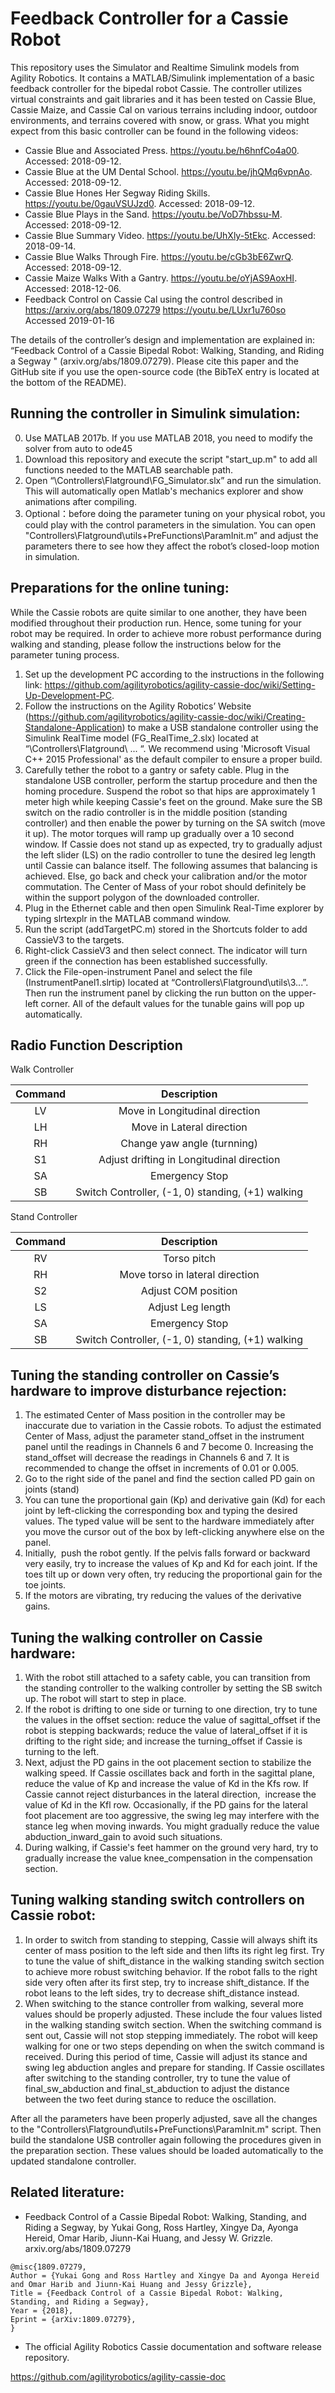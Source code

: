 # Feedback Controller for a Cassie Robot

This repository uses the Simulator and Realtime Simulink models from Agility Robotics. It contains a MATLAB/Simulink implementation of a basic feedback controller for the bipedal robot Cassie. The controller utilizes virtual constraints and gait libraries and it has been tested on Cassie Blue, Cassie Maize, and Cassie Cal on various terrains including indoor, outdoor environments, and terrains covered with snow, or grass. What you might expect from this basic controller can be found in the following videos:
 
- Cassie Blue and Associated Press. https://youtu.be/h6hnfCo4a00. Accessed: 2018-09-12.                   
- Cassie Blue at the UM Dental School. https://youtu.be/jhQMq6vpnAo. Accessed: 2018-09-12.                
- Cassie Blue Hones Her Segway Riding Skills. https://youtu.be/0gauVSUJzd0. Accessed: 2018-09-12.      
- Cassie Blue Plays in the Sand. https://youtu.be/VoD7hbssu-M. Accessed: 2018-09-12.       
- Cassie Blue Summary Video. https://youtu.be/UhXly-5tEkc. Accessed: 2018-09-14.      
- Cassie Blue Walks Through Fire. https://youtu.be/cGb3bE6ZwrQ. Accessed: 2018-09-12.       
- Cassie Maize Walks With a Gantry. https://youtu.be/oYjAS9AoxHI. Accessed: 2018-12-06.         
- Feedback Control on Cassie Cal using the control described in https://arxiv.org/abs/1809.07279 https://youtu.be/LUxr1u760so Accessed 2019-01-16

The details of the controller’s design and implementation are explained in: “Feedback Control of a Cassie Bipedal Robot: Walking, Standing, and Riding a Segway " (arxiv.org/abs/1809.07279). Please cite this paper and the GitHub site if you use the open-source code (the BibTeX entry is located at the bottom of the README).
 

## Running the controller in Simulink simulation:
0. Use MATLAB 2017b. If you use MATLAB 2018, you need to modify the solver from auto to ode45
1. Download this repository and execute the script "start_up.m" to add all functions needed to the MATLAB searchable path.
2. Open “\Controllers\Flatground\FG_Simulator.slx” and run the simulation. This will automatically open Matlab's mechanics explorer and show animations after compiling.
3. Optional：before doing the parameter tuning on your physical robot, you could play with the control parameters in the simulation. You can open "Controllers\Flatground\utils\+PreFunctions\ParamInit.m” and adjust the parameters there to see how they affect the robot’s closed-loop motion in simulation.
  
## Preparations for the online tuning:

While the Cassie robots are quite similar to one another, they have been modified throughout their production run. Hence, some tuning for your robot may be required. In order to achieve more robust performance during walking and standing, please follow the instructions below for the parameter tuning process.

1. Set up the development PC according to the instructions in the following link: https://github.com/agilityrobotics/agility-cassie-doc/wiki/Setting-Up-Development-PC.
2. Follow the instructions on the Agility Robotics’ Website (https://github.com/agilityrobotics/agility-cassie-doc/wiki/Creating-Standalone-Application) to make a USB standalone controller using the Simulink RealTime model (FG_RealTime_2.slx) located at “\Controllers\Flatground\ ... “. We recommend using 'Microsoft Visual C++ 2015 Professional' as the default compiler to ensure a proper build.
3. Carefully tether the robot to a gantry or safety cable. Plug in the standalone USB controller, perform the startup procedure and then the homing procedure. Suspend the robot so that hips are approximately 1 meter high while keeping Cassie's feet on the ground. Make sure the SB switch on the radio controller is in the middle position (standing controller) and then enable the power by turning on the SA switch (move it up). The motor torques will ramp up gradually over a 10 second window. If Cassie does not stand up as expected, try to gradually adjust the left slider (LS) on the radio controller to tune the desired leg length until Cassie can balance itself. The following assumes that balancing is achieved. Else, go back and check your calibration and/or the motor commutation. The Center of Mass of your robot should definitely be within the support polygon of the downloaded controller.
4. Plug in the Ethernet cable and then open Simulink Real-Time explorer by typing slrtexplr in the MATLAB command window.
5. Run the script (addTargetPC.m) stored in the Shortcuts folder to add CassieV3 to the targets.
6. Right-click CassieV3 and then select connect. The indicator will turn green if the connection has been established successfully.
7. Click the File-open-instrument Panel and select the file (InstrumentPanel1.slrtip) located at “Controllers\Flatground\utils\3\...”. Then run the instrument panel by clicking the run button on the upper-left corner. All of the default values for the tunable gains will pop up automatically.

## Radio Function Description

Walk Controller

| Command | Description |
|:-:|:-:|
| LV | Move in Longitudinal direction |
| LH | Move in Lateral direction |
| RH | Change yaw angle (turnning) |
| S1 | Adjust drifting in Longitudinal direction |
| SA | Emergency Stop |
| SB | Switch Controller, (-1, 0) standing, (+1) walking|

Stand Controller

| Command | Description |
|:-:|:-:|
| RV | Torso pitch |
| RH | Move torso in lateral direction |
| S2 | Adjust COM position |
| LS | Adjust Leg length |
| SA | Emergency Stop |
| SB | Switch Controller, (-1, 0) standing, (+1) walking|


## Tuning the standing controller on Cassie’s hardware to improve disturbance rejection:
1. The estimated Center of Mass position in the controller may be inaccurate due to variation in the Cassie robots. To adjust the estimated Center of Mass, adjust the parameter stand_offset in the instrument panel until the readings in Channels 6 and 7 become 0. Increasing the stand_offset will decrease the readings in Channels 6 and 7. It is recommended to change the offset in increments of 0.01 or 0.005. 
2. Go to the right side of the panel and find the section called PD gain on joints (stand)
3. You can tune the proportional gain (Kp) and derivative gain (Kd) for each joint by left-clicking the corresponding box and typing the desired values. The typed value will be sent to the hardware immediately after you move the cursor out of the box by left-clicking anywhere else on the panel.
4. Initially,  push the robot gently. If the pelvis falls forward or backward very easily, try to increase the values of Kp and Kd for each joint. If the toes tilt up or down very often, try reducing the proportional gain for the toe joints. 
5. If the motors are vibrating, try reducing the values of the derivative gains. 
 
## Tuning the walking controller on Cassie hardware:
1. With the robot still attached to a safety cable, you can transition from the standing controller to the walking controller by setting the SB switch up. The robot will start to step in place.
2. If the robot is drifting to one side or turning to one direction, try to tune the values in the offset section: reduce the value of sagittal_offset if the robot is stepping backwards; reduce the value of lateral_offset if it is drifting to the right side; and increase the turning_offset if Cassie is turning to the left.
3. Next, adjust the PD gains in the oot placement section to stabilize the walking speed. If Cassie oscillates back and forth in the sagittal plane, reduce the value of Kp and increase the value of Kd in the Kfs row. If Cassie cannot reject disturbances in the lateral direction,  increase the value of Kd in the Kfl row. Occasionally, if the PD gains for the lateral foot placement are too aggressive, the swing leg may interfere with the stance leg when moving inwards. You might gradually reduce the value abduction_inward_gain to avoid such situations.
4. During walking, if Cassie's feet hammer on the ground very hard, try to gradually increase the value knee_compensation in the compensation section.
 
## Tuning walking standing switch controllers on Cassie robot:
1. In order to switch from standing to stepping, Cassie will always shift its center of mass position to the left side and then lifts its right leg first. Try to tune the value of shift_distance in the walking standing switch section to achieve more robust switching behavior. If the robot falls to the right side very often after its first step, try to increase shift_distance. If the robot leans to the left sides, try to decrease shift_distance instead.
2. When switching to the stance controller from walking, several more values should be properly adjusted. These include the four values listed in the walking standing switch section. When the switching command is sent out, Cassie will not stop stepping immediately. The robot will keep walking for one or two steps depending on when the switch command is received. During this period of time, Cassie will adjust its stance and swing leg abduction angles and prepare for standing. If Cassie oscillates after switching to the standing controller, try to tune the value of final_sw_abduction and final_st_abduction to adjust the distance between the two feet during stance to reduce the oscillation.
 
After all the parameters have been properly adjusted, save all the changes to the "Controllers\Flatground\utils\+PreFunctions\ParamInit.m" script. Then build the standalone USB controller again following the procedures given in the preparation section. These values should be loaded automatically to the updated standalone controller.
 


## Related literature:
* Feedback Control of a Cassie Bipedal Robot: Walking, Standing, and Riding a Segway, by Yukai Gong, Ross Hartley, Xingye Da, Ayonga Hereid, Omar Harib, Jiunn-Kai Huang, and Jessy W. Grizzle. arxiv.org/abs/1809.07279
```
@misc{1809.07279,
Author = {Yukai Gong and Ross Hartley and Xingye Da and Ayonga Hereid and Omar Harib and Jiunn-Kai Huang and Jessy Grizzle},
Title = {Feedback Control of a Cassie Bipedal Robot: Walking, Standing, and Riding a Segway},
Year = {2018},
Eprint = {arXiv:1809.07279},
}
```

* The official Agility Robotics Cassie documentation and software release repository.

https://github.com/agilityrobotics/agility-cassie-doc

